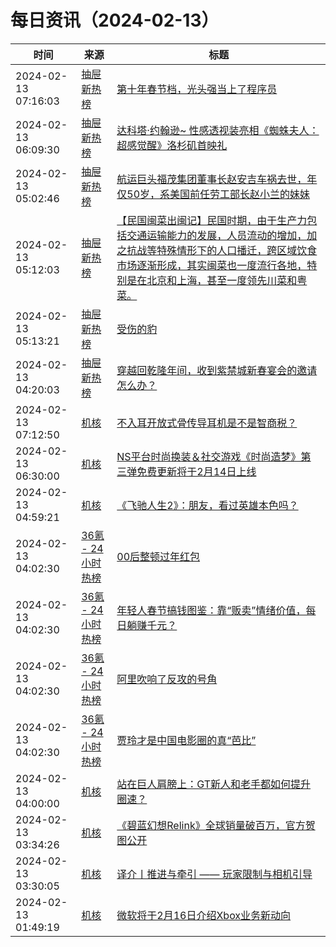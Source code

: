 ﻿# 每日资讯（2024-02-13）

|时间|来源|标题|
|---|---|---|
|2024-02-13 07:16:03|[抽屉新热榜](http://dig.chouti.com/feed.xml)|[第十年春节档，光头强当上了程序员](https://dig.chouti.com/link/41522228)|
|2024-02-13 06:09:30|[抽屉新热榜](http://dig.chouti.com/feed.xml)|[达科塔·约翰逊~ 性感透视装亮相《蜘蛛夫人：超感觉醒》洛杉矶首映礼](https://dig.chouti.com/link/41521844)|
|2024-02-13 05:02:46|[抽屉新热榜](http://dig.chouti.com/feed.xml)|[航运巨头福茂集团董事长赵安吉车祸去世，年仅50岁，系美国前任劳工部长赵小兰的妹妹](https://dig.chouti.com/link/41521399)|
|2024-02-13 05:12:03|[抽屉新热榜](http://dig.chouti.com/feed.xml)|[【民国闽菜出闽记】民国时期，由于生产力包括交通运输能力的发展，人员流动的增加，加之抗战等特殊情形下的人口播迁，跨区域饮食市场逐渐形成，其实闽菜也一度流行各地，特别是在北京和上海，甚至一度领先川菜和粤菜。](https://dig.chouti.com/link/41521459)|
|2024-02-13 05:13:21|[抽屉新热榜](http://dig.chouti.com/feed.xml)|[受伤的豹](https://dig.chouti.com/link/41521565)|
|2024-02-13 04:20:03|[抽屉新热榜](http://dig.chouti.com/feed.xml)|[穿越回乾隆年间，收到紫禁城新春宴会的邀请怎么办？](https://dig.chouti.com/link/41521221)|
|2024-02-13 07:12:50|[机核](https://www.gcores.com/rss)|[不入耳开放式骨传导耳机是不是智商税？](https://www.gcores.com/articles/177601)|
|2024-02-13 06:30:00|[机核](https://www.gcores.com/rss)|[NS平台时尚换装＆社交游戏《时尚造梦》第三弹免费更新将于2月14日上线](https://www.gcores.com/articles/177600)|
|2024-02-13 04:59:21|[机核](https://www.gcores.com/rss)|[《飞驰人生2》：朋友，看过英雄本色吗？](https://www.gcores.com/articles/177597)|
|2024-02-13 04:02:30|[36氪 - 24小时热榜](https://rss.mifaw.com/articles/5c8bb11a3c41f61efd36683e/5c91d2e23882afa09dff4901)|[00后整顿过年红包](https://36kr.com/p/2644804528963848)|
|2024-02-13 04:02:30|[36氪 - 24小时热榜](https://rss.mifaw.com/articles/5c8bb11a3c41f61efd36683e/5c91d2e23882afa09dff4901)|[年轻人春节搞钱图鉴：靠“贩卖”情绪价值，每日躺赚千元？](https://36kr.com/p/2645017390153991)|
|2024-02-13 04:02:30|[36氪 - 24小时热榜](https://rss.mifaw.com/articles/5c8bb11a3c41f61efd36683e/5c91d2e23882afa09dff4901)|[阿里吹响了反攻的号角](https://36kr.com/p/2644916622770433)|
|2024-02-13 04:02:30|[36氪 - 24小时热榜](https://rss.mifaw.com/articles/5c8bb11a3c41f61efd36683e/5c91d2e23882afa09dff4901)|[贾玲才是中国电影圈的真“芭比”](https://36kr.com/p/2644836935762185)|
|2024-02-13 04:00:00|[机核](https://www.gcores.com/rss)|[站在巨人肩膀上：GT新人和老手都如何提升圈速？](https://www.gcores.com/videos/177588)|
|2024-02-13 03:34:26|[机核](https://www.gcores.com/rss)|[《碧蓝幻想Relink》全球销量破百万，官方贺图公开](https://www.gcores.com/articles/177596)|
|2024-02-13 03:30:05|[机核](https://www.gcores.com/rss)|[译介丨推进与牵引 —— 玩家限制与相机引导](https://www.gcores.com/articles/177593)|
|2024-02-13 01:49:19|[机核](https://www.gcores.com/rss)|[微软将于2月16日介绍Xbox业务新动向](https://www.gcores.com/articles/177594)|
